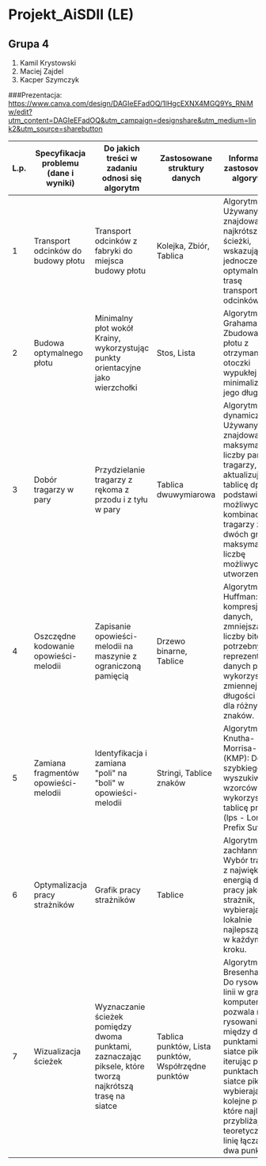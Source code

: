 # Projekt_AiSDII (LE)
## Grupa 4 

1. Kamil Krystowski
2. Maciej Zajdel
3. Kacper Szymczyk

###Prezentacja: https://www.canva.com/design/DAGIeEFadOQ/1lHgcEXNX4MGQ9Ys_RNiMw/edit?utm_content=DAGIeEFadOQ&utm_campaign=designshare&utm_medium=link2&utm_source=sharebutton

| L.p. | Specyfikacja problemu (dane i wyniki)                    | Do jakich treści w zadaniu odnosi się algorytm             | Zastosowane struktury danych                        | Informacje o zastosowanym algorytmie                                                                                                          |
|------|----------------------------------------------------------|------------------------------------------------------------|----------------------------------------------------|-----------------------------------------------------------------------------------------------------------------------------------------------|
| 1    | Transport odcinków do budowy płotu                       | Transport odcinków z fabryki do miejsca budowy płotu       | Kolejka, Zbiór, Tablica                            | Algorytm BFS: Używany do znajdowania najkrótszej ścieżki, wskazując jednocześnie optymalną trasę transportu odcinków.                    |
| 2    | Budowa optymalnego płotu                                 | Minimalny płot wokół Krainy, wykorzystując punkty orientacyjne jako wierzchołki | Stos, Lista                                        | Algorytm Grahama: Zbudowanie płotu z otrzymanej otoczki wypukłej oraz minimalizacja jego długości.                                      |
| 3    | Dobór tragarzy w pary                                    | Przydzielanie tragarzy z rękoma z przodu i z tyłu w pary    | Tablica dwuwymiarowa                               | Algorytm dynamiczny: Używany do znajdowania maksymalnej liczby par tragarzy, aktualizując tablicę dp na podstawie możliwych kombinacji tragarzy z dwóch grup, maksymalizując liczbę możliwych do utworzenia par. |
| 4    | Oszczędne kodowanie opowieści-melodii                    | Zapisanie opowieści-melodii na maszynie z ograniczoną pamięcią | Drzewo binarne, Tablice                           | Algorytm Huffman: Do kompresji danych,  zmniejszając liczby bitów potrzebnych do reprezentacji danych przez wykorzystanie zmiennej długości kodów dla różnych znaków. |
| 5    | Zamiana fragmentów opowieści-melodii                     | Identyfikacja i zamiana "poli" na "boli" w opowieści-melodii | Stringi, Tablice znaków                           | Algorytm Knutha-Morrisa-Pratta (KMP): Do szybkiego wyszukiwania wzorców,  wykorzystując tablicę przejść (lps - Longest Prefix Suffix).    |
| 6    | Optymalizacja pracy strażników                           | Grafik pracy strażników                                     | Tablice                                            | Algorytm zachłanny: Wybór tragarza z największą energią do pracy jako strażnik, wybierając lokalnie najlepszą opcję w każdym kroku. |
| 7    | Wizualizacja ścieżek                                     | Wyznaczanie ścieżek pomiędzy dwoma punktami, zaznaczając piksele, które tworzą najkrótszą trasę na siatce | Tablica punktów, Lista punktów, Współrzędne punktów | Algorytm Bresenhama: Do rysowania linii w grafice komputerowej, pozwala na rysowanie linii między dwoma punktami na siatce pikseli, iterując po punktach na siatce pikseli i wybierając kolejne piksele, które najlepiej przybliżają teoretyczną linię łączącą dwa punkty. |
